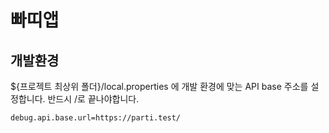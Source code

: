 # 빠띠앱

## 개발환경

${프로젝트 최상위 폴더}/local.properties 에 개발 환경에 맞는 API base 주소를 설정합니다. 반드시 /로 끝나야합니다.

```
debug.api.base.url=https://parti.test/
```

